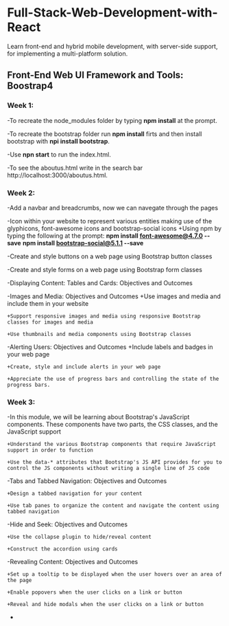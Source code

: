 # Full-Stack-Web-Development-with-React
Learn front-end and hybrid mobile development, with server-side support, for implementing a multi-platform solution.

## Front-End Web UI Framework and Tools: Boostrap4
### Week 1:
-To recreate the node_modules folder by typing **npm install** at the prompt.

-To recreate the bootstrap folder run **npm install** firts and then install bootstrap with **npi install bootstrap**.

-Use **npn start** to run the index.html.

-To see the aboutus.html write in the search bar http://localhost:3000/aboutus.html.
### Week 2:
-Add a navbar and breadcrumbs, now we can navegate through the pages 

-Icon within your website to represent various entities making use of the glyphicons, font-awesome icons and bootstrap-social icons
    +Using npm by typing the following at the prompt:
        **npm install font-awesome@4.7.0 --save**
        **npm install bootstrap-social@5.1.1 --save**

-Create and style buttons on a web page using Bootstrap button classes

-Create and style forms on a web page using Bootstrap form classes

-Displaying Content: Tables and Cards: Objectives and Outcomes

-Images and Media: Objectives and Outcomes
    +Use images and media and include them in your website

    +Support responsive images and media using responsive Bootstrap classes for images and media

    +Use thumbnails and media components using Bootstrap classes

-Alerting Users: Objectives and Outcomes
    +Include labels and badges in your web page

    +Create, style and include alerts in your web page

    +Appreciate the use of progress bars and controlling the state of the progress bars.
### Week 3:
-In this module, we will be learning about Bootstrap's JavaScript components. These components have two parts, the CSS classes, and the JavaScript support

    +Understand the various Bootstrap components that require JavaScript support in order to function

    +Use the data-* attributes that Bootstrap's JS API provides for you to control the JS components without writing a single line of JS code

-Tabs and Tabbed Navigation: Objectives and Outcomes

    +Design a tabbed navigation for your content
    
    +Use tab panes to organize the content and navigate the content using tabbed navigation

-Hide and Seek: Objectives and Outcomes

    +Use the collapse plugin to hide/reveal content

    +Construct the accordion using cards

-Revealing Content: Objectives and Outcomes

    +Set up a tooltip to be displayed when the user hovers over an area of the page
    
    +Enable popovers when the user clicks on a link or button
    
    +Reveal and hide modals when the user clicks on a link or button

-